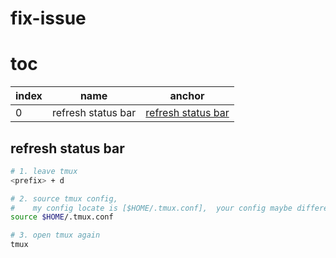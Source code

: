 # fix-issue

# toc 

| index | name               | anchor                                    |
| ---   | ---                | ---                                       |
| 0     | refresh status bar | [refresh status bar](#refresh-status-bar) |
  

## refresh status bar

```bash
# 1. leave tmux
<prefix> + d

# 2. source tmux config,
#    my config locate is [$HOME/.tmux.conf],  your config maybe different
source $HOME/.tmux.conf

# 3. open tmux again
tmux
```
 
